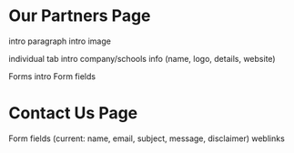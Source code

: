 # Our Partners Page
intro paragraph
intro image

individual tab intro
company/schools info (name, logo, details, website)

Forms intro
Form fields


# Contact Us Page
Form fields (current: name, email, subject, message, disclaimer)
weblinks

